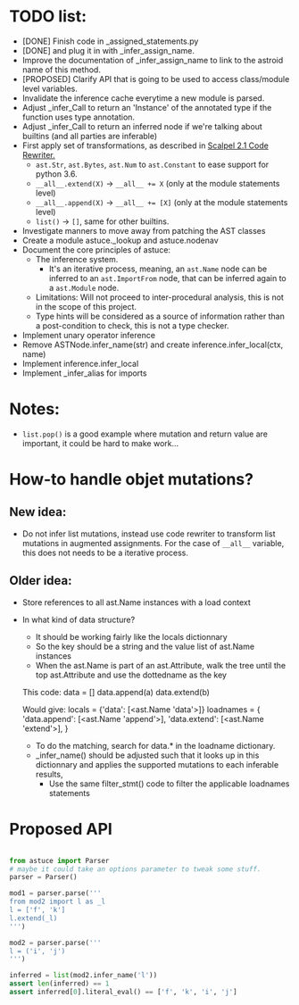 
# TODO list:

- [DONE] Finish code in _assigned_statements.py 
- [DONE] and plug it in with _infer_assign_name. 
- Improve the documentation of _infer_assign_name to link to the astroid name of this method.
- [PROPOSED] Clarify API that is going to be used to access class/module level variables.
- Invalidate the inference cache everytime a new module is parsed.
- Adjust _infer_Call to return an 'Instance' of the annotated type if the function uses type annotation.
- Adjust _infer_Call to return an inferred node if we're talking about builtins (and all parties are inferable)
- First apply set of transformations, as described in [Scalpel 2.1 Code Rewriter.](https://arxiv.org/pdf/2202.11840.pdf)
    - `ast.Str`, `ast.Bytes`, `ast.Num` to `ast.Constant` to ease support for python 3.6.
    - `__all__.extend(X)` -> `__all__ += X` (only at the module statements level)
    - `__all__.append(X)` -> `__all__ += [X]` (only at the module statements level)
    - `list()` -> `[]`, same for other builtins.
- Investigate manners to move away from patching the AST classes
- Create a module astuce._lookup and astuce.nodenav
- Document the core principles of astuce:
  - The inference system.
     - It's an iterative process, meaning, an `ast.Name` node can be inferred to an `ast.ImportFrom` node, that can be inferred again to a `ast.Module` node. 
  - Limitations: Will not proceed to inter-procedural analysis, this is not in the scope of this project.
  - Type hints will be considered as a source of information rather than a post-condition to check, this is not a type checker.
- Implement unary operator inference
- Remove ASTNode.infer_name(str) and create inference.infer_local(ctx, name)
- Implement inference.infer_local
- Implement _infer_alias for imports

# Notes:
- `list.pop()` is a good example where mutation and return value are important, it could be hard to make work...

# How-to handle objet mutations?

## New idea:

- Do not infer list mutations, instead use code rewriter to transform list mutations in augmented assignments.
  For the case of `__all__` variable, this does not needs to be a iterative process.

## Older idea: 

- Store references to all ast.Name instances with a load context
- In what kind of data structure?
    - It should be working fairly like the locals dictionnary
    - So the key should be a string and the value list of ast.Name instances
    - When the ast.Name is part of an ast.Attribute, walk the tree until the top ast.Attribute and use the dottedname as the key
    
    This code:
        data = []
        data.append(a)
        data.extend(b)

    Would give:
        locals = {'data': [<ast.Name 'data'>]}
        loadnames = {
            'data.append': [<ast.Name 'append'>],
            'data.extend': [<ast.Name 'extend'>],
        }


    - To do the matching, search for data.* in the loadname dictionary.
    - _infer_name() should be adjusted such that it looks up in this dictionnary and 
        applies the supported mutations to each inferable results, 
        - Use the same filter_stmt() code to filter the applicable loadnames statements

# Proposed API

```python

from astuce import Parser
# maybe it could take an options parameter to tweak some stuff.
parser = Parser() 

mod1 = parser.parse('''
from mod2 import l as _l
l = ['f', 'k']
l.extend(_l)
''')

mod2 = parser.parse('''
l = ('i', 'j')
''')

inferred = list(mod2.infer_name('l'))
assert len(inferred) == 1
assert inferred[0].literal_eval() == ['f', 'k', 'i', 'j']

```


